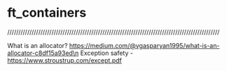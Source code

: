 # ft_containers

////////////////////////////////////////////////////////////////////////////////////////////////

What is an allocator? https://medium.com/@vgasparyan1995/what-is-an-allocator-c8df15a93ed\n
Exception safety - https://www.stroustrup.com/except.pdf
